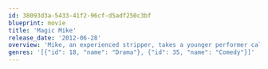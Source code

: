 ```yaml
---
id: 38093d3a-5433-41f2-96cf-d5adf250c3bf
blueprint: movie
title: 'Magic Mike'
release_date: '2012-06-28'
overview: 'Mike, an experienced stripper, takes a younger performer called The Kid under his wing and schools him in the arts of partying, picking up women, and making easy money.'
genres: '[{"id": 18, "name": "Drama"}, {"id": 35, "name": "Comedy"}]'
---
```

